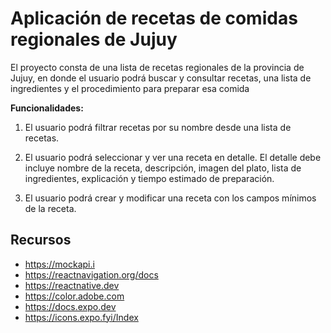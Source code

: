 # Aplicación de recetas de comidas regionales de Jujuy

El proyecto consta de una lista de recetas regionales de la provincia de Jujuy, en donde el usuario podrá buscar y consultar recetas, una lista de ingredientes y el procedimiento para preparar esa comida 

**Funcionalidades:**

1. El usuario podrá filtrar recetas por su nombre desde una lista de recetas.

2. El usuario podrá seleccionar y ver una receta en detalle. El detalle debe incluye nombre de la receta, descripción, imagen del plato, lista de ingredientes, explicación y tiempo estimado de preparación.

3. El usuario podrá crear y modificar una receta con los campos mínimos de la receta.

## Recursos

- https://mockapi.i
- https://reactnavigation.org/docs
- https://reactnative.dev
- https://color.adobe.com
- https://docs.expo.dev
- https://icons.expo.fyi/Index

